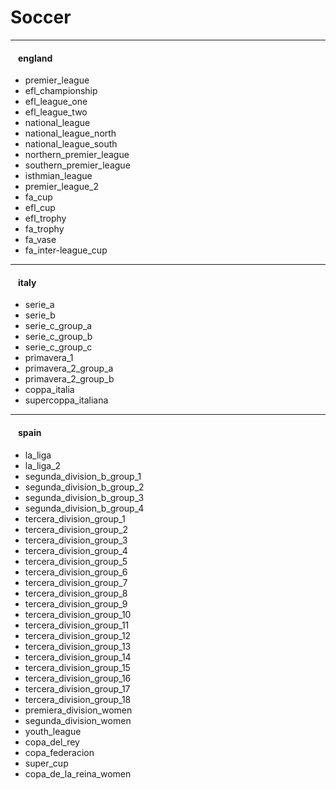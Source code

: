 # Soccer

---
#### <span class="flag-icon flag-icon-gb-eng" style="margin:6px"></span> england
- premier_league
- efl_championship
- efl_league_one
- efl_league_two
- national_league
- national_league_north
- national_league_south
- northern_premier_league
- southern_premier_league
- isthmian_league
- premier_league_2
- fa_cup
- efl_cup
- efl_trophy
- fa_trophy
- fa_vase
- fa_inter-league_cup

---
#### <span class="flag-icon flag-icon-it" style="margin:6px"></span> italy
- serie_a
- serie_b
- serie_c_group_a
- serie_c_group_b
- serie_c_group_c
- primavera_1
- primavera_2_group_a
- primavera_2_group_b
- coppa_italia
- supercoppa_italiana

---
#### <span class="flag-icon flag-icon-es" style="margin:6px"></span> spain
- la_liga
- la_liga_2
- segunda_division_b_group_1
- segunda_division_b_group_2
- segunda_division_b_group_3
- segunda_division_b_group_4
- tercera_division_group_1
- tercera_division_group_2
- tercera_division_group_3
- tercera_division_group_4
- tercera_division_group_5
- tercera_division_group_6
- tercera_division_group_7
- tercera_division_group_8
- tercera_division_group_9
- tercera_division_group_10
- tercera_division_group_11
- tercera_division_group_12
- tercera_division_group_13
- tercera_division_group_14
- tercera_division_group_15
- tercera_division_group_16
- tercera_division_group_17
- tercera_division_group_18
- premiera_division_women
- segunda_division_women
- youth_league
- copa_del_rey
- copa_federacion
- super_cup
- copa_de_la_reina_women
